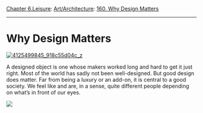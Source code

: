 [Chapter 6.Leisure](https://www.theschooloflife.com/thebookoflife/category/leisure/): [Art/Architecture](https://www.theschooloflife.com/thebookoflife/category/leisure/artarchitecture/): [160. Why Design Matters](https://www.theschooloflife.com/thebookoflife/why-design-matters/)

* * *

# Why Design Matters

[![4125499845_918c55d04c_z](https://www.theschooloflife.com/thebookoflife/wp-content/uploads/2015/06/4125499845_918c55d04c_z.jpg)](http://www.thebookoflife.org/wp-content/uploads/2015/06/4125499845_918c55d04c_z.jpg)

A designed object is one whose makers worked long and hard to get it just right. Most of the world has sadly not been well-designed. But good design does matter. Far from being a luxury or an add-on, it is central to a good society. We feel like and are, in a sense, quite different people depending on what’s in front of our eyes.

[![](https://img.youtube.com/vi/J6LtABooE2c/0.jpg)](https://www.youtube.com/embed/J6LtABooE2c '')
